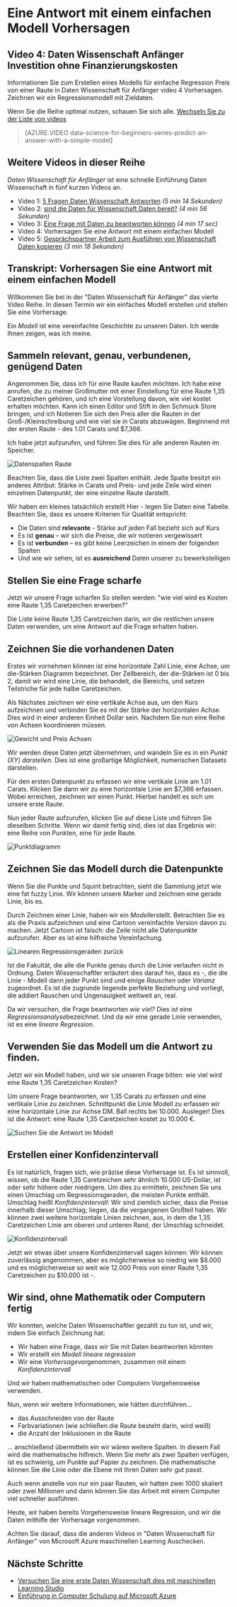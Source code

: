 <properties
   pageTitle="Eine Antwort mit einem einfachen Modell - Regressionsmodell Vorhersagen | Microsoft Azure"
   description="Informationen zum Erstellen eines Modells für einfache Regression einen Preis in Daten Wissenschaft für Anfänger video 4 Vorhersagen. Enthält eine lineare Regression mit Zieldaten an."                                  
   keywords="Erstellen eines Modells einfaches Modell, Kurs Vorhersage, einfache Regressionsmodell"
   services="machine-learning"
   documentationCenter="na"
   authors="cjgronlund"
   manager="jhubbard"
   editor="cjgronlund"/>

<tags
   ms.service="machine-learning"
   ms.devlang="na"
   ms.topic="article"
   ms.tgt_pltfrm="na"
   ms.workload="na"
   ms.date="10/20/2016"
   ms.author="cgronlun;garye"/>

# <a name="predict-an-answer-with-a-simple-model"></a>Eine Antwort mit einem einfachen Modell Vorhersagen

## <a name="video-4-data-science-for-beginners-series"></a>Video 4: Daten Wissenschaft Anfänger Investition ohne Finanzierungskosten

Informationen Sie zum Erstellen eines Modells für einfache Regression Preis von einer Raute in Daten Wissenschaft für Anfänger video 4 Vorhersagen. Zeichnen wir ein Regressionsmodell mit Zieldaten.

Wenn Sie die Reihe optimal nutzen, schauen Sie sich alle. [Wechseln Sie zu der Liste von videos](#other-videos-in-this-series)

> [AZURE.VIDEO data-science-for-beginners-series-predict-an-answer-with-a-simple-model]

## <a name="other-videos-in-this-series"></a>Weitere Videos in dieser Reihe

*Daten Wissenschaft für Anfänger* ist eine schnelle Einführung Daten Wissenschaft in fünf kurzen Videos an.

  * Video 1: [5 Fragen Daten Wissenschaft Antworten](machine-learning-data-science-for-beginners-the-5-questions-data-science-answers.md) *(5 min 14 Sekunden)*
  * Video 2: [sind die Daten für Wissenschaft Daten bereit?](machine-learning-data-science-for-beginners-is-your-data-ready-for-data-science.md) *(4 min 56 Sekunden)*
  * Video 3: [Eine Frage mit Daten zu beantworten können](machine-learning-data-science-for-beginners-ask-a-question-you-can-answer-with-data.md) *(4 min 17 sec)*
  * Video 4: Vorhersagen Sie eine Antwort mit einem einfachen Modell
  * Video 5: [Gesprächspartner Arbeit zum Ausführen von Wissenschaft Daten kopieren](machine-learning-data-science-for-beginners-copy-other-peoples-work-to-do-data-science.md) *(3 min 18 Sekunden)*

## <a name="transcript-predict-an-answer-with-a-simple-model"></a>Transkript: Vorhersagen Sie eine Antwort mit einem einfachen Modell

Willkommen Sie bei in der "Daten Wissenschaft für Anfänger" das vierte Video Reihe. In diesen Termin wir ein einfaches Modell erstellen und stellen Sie eine Vorhersage.

Ein *Modell* ist eine vereinfachte Geschichte zu unseren Daten. Ich werde Ihnen zeigen, was ich meine.

## <a name="collect-relevant-accurate-connected-enough-data"></a>Sammeln relevant, genau, verbundenen, genügend Daten

Angenommen Sie, dass ich für eine Raute kaufen möchten. Ich habe eine anrufen, die zu meiner Großmutter mit einer Einstellung für eine Raute 1,35 Caretzeichen gehören, und ich eine Vorstellung davon, wie viel kostet erhalten möchten. Kann ich einen Editor und Stift in den Schmuck Store bringen, und ich Notieren Sie sich den Preis aller die Rauten in der Groß-/Kleinschreibung und wie viel sie in Carats abzuwägen. Beginnend mit der ersten Raute - des 1.01 Carats und $7,366.

Ich habe jetzt aufzurufen, und führen Sie dies für alle anderen Rauten im Speicher.

![Datenspalten Raute](./media/machine-learning-data-science-for-beginners-predict-an-answer-with-a-simple-model/diamond-data.png)

Beachten Sie, dass die Liste zwei Spalten enthält. Jede Spalte besitzt ein anderes Attribut: Stärke in Carats und Preis- und jede Zeile wird einen einzelnen Datenpunkt, der eine einzelne Raute darstellt.

Wir haben ein kleines tatsächlich erstellt Hier - legen Sie Daten eine Tabelle. Beachten Sie, dass es unsere Kriterien für Qualität entspricht:

* Die Daten sind **relevante** - Stärke auf jeden Fall bezieht sich auf Kurs
* Es ist **genau** – wir sich die Preise, die wir notieren vergewissert
* Es ist **verbunden** – es gibt keine Leerzeichen in einem der folgenden Spalten
* Und wie wir sehen, ist es **ausreichend** Daten unserer zu bewerkstelligen

## <a name="ask-a-sharp-question"></a>Stellen Sie eine Frage scharfe

Jetzt wir unsere Frage scharfen So stellen werden: "wie viel wird es Kosten eine Raute 1,35 Caretzeichen erwerben?"

Die Liste keine Raute 1,35 Caretzeichen darin, wir die restlichen unsere Daten verwenden, um eine Antwort auf die Frage erhalten haben.

## <a name="plot-the-existing-data"></a>Zeichnen Sie die vorhandenen Daten

Erstes wir vornehmen können ist eine horizontale Zahl Linie, eine Achse, um die-Stärken Diagramm bezeichnet. Der Zellbereich, der die-Stärken ist 0 bis 2, damit wir wird eine Linie, die behandelt, die Bereichs, und setzen Teilstriche für jede halbe Caretzeichen.

Als Nächstes zeichnen wir eine vertikale Achse aus, um den Kurs aufzeichnen und verbinden Sie es mit der Stärke der horizontalen Achse. Dies wird in einer anderen Einheit Dollar sein. Nachdem Sie nun eine Reihe von Achsen koordinieren müssen.

![Gewicht und Preis Achsen](./media/machine-learning-data-science-for-beginners-predict-an-answer-with-a-simple-model/weight-and-price-axes.png)

Wir werden diese Daten jetzt übernehmen, und wandeln Sie es in ein *Punkt (XY) darstellen*. Dies ist eine großartige Möglichkeit, numerischen Datasets darstellen.

Für den ersten Datenpunkt zu erfassen wir eine vertikale Linie am 1.01 Carats. Klicken Sie dann wir zu eine horizontale Linie am $7,366 erfassen. Wobei erreichen, zeichnen wir einen Punkt. Hierbei handelt es sich um unsere erste Raute.

Nun jeder Raute aufzurufen, klicken Sie auf diese Liste und führen Sie dieselben Schritte. Wenn wir damit fertig sind, dies ist das Ergebnis wir: eine Reihe von Punkten, eine für jede Raute.

![Punktdiagramm](./media/machine-learning-data-science-for-beginners-predict-an-answer-with-a-simple-model/scatter-plot.png)

## <a name="draw-the-model-through-the-data-points"></a>Zeichnen Sie das Modell durch die Datenpunkte

Wenn Sie die Punkte und Squint betrachten, sieht die Sammlung jetzt wie eine fat fuzzy Linie. Wir können unsere Marker und zeichnen eine gerade Linie, bis es.

Durch Zeichnen einer Linie, haben wir ein *Modell*erstellt. Betrachten Sie es als die Praxis aufzeichnen und eine Cartoon vereinfachte Version davon zu machen. Jetzt Cartoon ist falsch: die Zeile nicht alle Datenpunkte aufzurufen. Aber es ist eine hilfreiche Vereinfachung.

![Linearen Regressionsgeraden zurück](./media/machine-learning-data-science-for-beginners-predict-an-answer-with-a-simple-model/linear-regression-line.png)

Ist die Fakultät, die alle die Punkte genau durch die Linie verlaufen nicht in Ordnung. Daten Wissenschaftler erläutert dies darauf hin, dass es -, die die Linie - Modell dann jeder Punkt sind und einige *Rauschen* oder *Varianz* zugeordnet. Es ist die zugrunde liegende perfekte Beziehung und vorliegt, die addiert Rauschen und Ungenauigkeit weltweit an, real.

Da wir versuchen, die Frage beantworten *wie viel?* Dies ist eine *Regressionsanalyse*bezeichnet. Und da wir eine gerade Linie verwenden, ist es eine *lineare Regression*.

## <a name="use-the-model-to-find-the-answer"></a>Verwenden Sie das Modell um die Antwort zu finden.

Jetzt wir ein Modell haben, und wir sie unseren Frage bitten: wie viel wird eine Raute 1,35 Caretzeichen Kosten?

Um unsere Frage beantworten, wir 1,35 Carats zu erfassen und eine vertikale Linie zu zeichnen. Schnittpunkt die Linie Modell zu erfassen wir eine horizontale Linie zur Achse DM. Ball rechts bei 10.000. Ausleger! Dies ist die Antwort: eine Raute 1,35 Caretzeichen kostet zu 10.000 €.

![Suchen Sie die Antwort im Modell](./media/machine-learning-data-science-for-beginners-predict-an-answer-with-a-simple-model/find-the-answer.png)

## <a name="create-a-confidence-interval"></a>Erstellen einer Konfidenzintervall

Es ist natürlich, fragen sich, wie präzise diese Vorhersage ist. Es ist sinnvoll, wissen, ob die Raute 1,35 Caretzeichen sehr ähnlich 10.000 US-Dollar, ist oder sehr höhere oder niedrigere. Um dies zu ermitteln, zeichnen Sie uns einen Umschlag um Regressionsgeraden, die meisten Punkte enthält. Umschlag heißt *Konfidenzintervall*: Wir sind ziemlich sicher, dass die Preise innerhalb dieser Umschlag; liegen, da die vergangenen Großteil haben. Wir können zwei weitere horizontale Linien zeichnen, aus, in dem die 1,35 Caretzeichen Linie am oberen und unteren Rand, der Umschlag schneidet.

![Konfidenzintervall](./media/machine-learning-data-science-for-beginners-predict-an-answer-with-a-simple-model/confidence-interval.png)

Jetzt wir etwas über unsere Konfidenzintervall sagen können: Wir können zuverlässig angenommen, aber es möglicherweise so niedrig wie $8.000 und es möglicherweise so weit wie 12.000 Preis von einer Raute 1,35 Caretzeichen zu $10.000 ist -.

## <a name="were-done-with-no-math-or-computers"></a>Wir sind, ohne Mathematik oder Computern fertig

Wir konnten, welche Daten Wissenschaftler gezahlt zu tun ist, und wir, indem Sie einfach Zeichnung hat:

* Wir haben eine Frage, dass wir Sie mit Daten beantworten könnten
* Wir erstellt ein *Modell* *lineare regression*
* Wir eine *Vorhersage*vorgenommen, zusammen mit einem *Konfidenzintervall*

Und wir haben mathematischen oder Computern Vorgehensweise verwenden.

Nun, wenn wir weitere Informationen, wie hätten durchführen...

* das Ausschneiden von der Raute
* Farbvariationen (wie schließen die Raute besteht darin, wird weiß)
* die Anzahl der Inklusionen in die Raute

... anschließend übermitteln ein wir wären weitere Spalten. In diesem Fall wird die mathematische hilfreich. Wenn Sie mehr als zwei Spalten verfügen, ist es schwierig, um Punkte auf Papier zu zeichnen. Die mathematische können Sie die Linie oder die Ebene mit Ihren Daten sehr gut passt.

Auch wenn anstelle von nur ein paar Rauten, wir hatten zwei 1000 skaliert oder zwei Millionen und dann können Sie das Arbeit mit einem Computer viel schneller ausführen.

Heute, wir haben bereits Vorgehensweise lineare Regression, und wir die Daten mithilfe der Vorhersage vorgenommen.

Achten Sie darauf, dass die anderen Videos in "Daten Wissenschaft für Anfänger" von Microsoft Azure maschinellen Learning Auschecken.



## <a name="next-steps"></a>Nächste Schritte

  * [Versuchen Sie eine erste Daten Wissenschaft dies mit maschinellen Learning Studio](machine-learning-create-experiment.md)
  * [Einführung in Computer Schulung auf Microsoft Azure](machine-learning-what-is-machine-learning.md)

